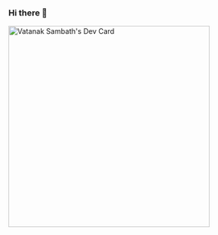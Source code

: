 ### Hi there 👋

<a VatanakSambath="https://app.daily.dev/Vatanak_Sambath"><img src="https://api.daily.dev/devcards/1e456852a6c14a89b3fe065c1ce9bd2e.png?r=3cf" width="400" alt="Vatanak Sambath's Dev Card"/></a>

<!--
**VatanakSambath/VatanakSambath** is a ✨ _special_ ✨ repository because its `README.md` (this file) appears on your GitHub profile.

Here are some ideas to get you started:

- 🔭 I’m currently working on ...
- 🌱 I’m currently learning ...
- 👯 I’m looking to collaborate on ...
- 🤔 I’m looking for help with ...
- 💬 Ask me about ...
- 📫 How to reach me: ...
- 😄 Pronouns: ...
- ⚡ Fun fact: ...
-->
